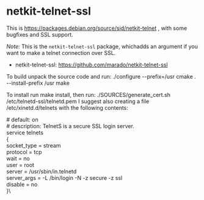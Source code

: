 netkit-telnet-ssl
=================

This is https://packages.debian.org/source/sid/netkit-telnet , with some
bugfixes and SSL support.

*Note:* This is the `netkit-telnet-ssl` package, whichadds an argument if you want to
make a telnet connection over SSL.

* netkit-telnet-ssl: https://github.com/marado/netkit-telnet-ssl

To build unpack the source code and run:
./configure --prefix=/usr
cmake . --install-prefix /usr
make

To install run make install, then run:
./SOURCES/generate_cert.sh /etc/telnetd-ssl/telnetd.pem
I suggest also creating a file /etc/xinetd.d/telnets with the following contents:

\# default: on\
\# description: TelnetS is a secure SSL login server.\
service telnets\
{\
        socket_type     = stream\
        protocol        = tcp\
        wait            = no\
        user            = root\
        server          = /usr/sbin/in.telnetd\
        server_args     = -L /bin/login -N -z secure -z ssl\
        disable         = no\
}\
